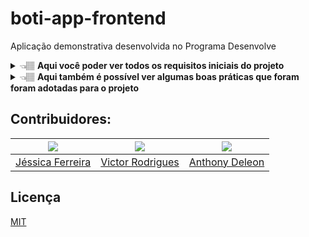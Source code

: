 # boti-app-frontend

Aplicação demonstrativa desenvolvida no Programa Desenvolve

<details>
<summary>👈🏽 <strong>Aqui você poder ver todos os requisitos iniciais do projeto </strong></summary>

#### Requisitos do FRONTEND

![Image](https://user-images.githubusercontent.com/53791194/231627642-e839819d-4d66-4469-ac43-c559c56652f1.png)

![Image](https://user-images.githubusercontent.com/53791194/231628128-d1a052ce-c6a2-4fcb-9d7a-1689489637cb.png)

#### Requisitos do BACKEND

![Image](https://user-images.githubusercontent.com/53791194/231628433-169a9a89-6dbf-42cf-b985-fc5b7e3bf2ec.png)

![Image](https://user-images.githubusercontent.com/53791194/231628455-ea7d5aca-4697-439c-aa18-1c88fbc621c7.png)

</details>

<details>
<summary>👈🏽 <strong>Aqui também é possível ver algumas boas práticas que foram foram adotadas para o projeto </strong></summary>

#### _1) COMMITS SEMÂNTICOS_

[Conventional Commits](https://www.conventionalcommits.org/)

![Image](https://user-images.githubusercontent.com/53791194/231629761-fc685697-3abe-42f6-955c-8b5937749da4.png)

</details>

## Contribuidores:

<div align='center'>

| [![](https://github.com/ferreirajn.png?size=150)](https://github.com/ferreirajn) | [![](https://github.com/src-rodrigues.png?size=150)](https://github.com/src-rodrigues) | [![](https://github.com/anthnydeleon.png?size=150)](https://github.com/anthnydeleon) |
| :------------------------------------------------------------------------------: | :------------------------------------------------------------------------------------: | :----------------------------------------------------------------------------------: |
|                [Jéssica Ferreira](https://github.com/ferreirajn)                 |                  [Victor Rodrigues](https://github.com/src-rodrigues)                  |                  [Anthony Deleon](https://github.com/anthnydeleon)                   |

</div>

## Licença

[MIT](https://choosealicense.com/licenses/mit/)
